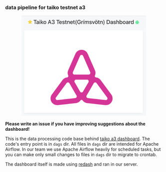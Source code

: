 ### data pipeline for taiko testnet a3

<p align="center">
    <img src="https://github.com/hatark/hosted_files/blob/504310f9ff09ce835ef59b5ec617bc1856c69d8e/taiko_a3_dashboard.png" width="400" />
</p>



**Please write an issue if you have improving suggestions about the dashboard!**

This is the data processing code base behind [taiko a3 dashboard](https://data.zkpool.io/public/dashboards/Aebs8y0nZ9w20wokJeFlIjWsi9DQcTVOzmBDpQXe?org_slug=default). The code's entry point is in `dags` dir. All files in `dags` dir are intended for Apache Airflow. In our team we use Apache Airflow heavily for scheduled tasks, but you can make only small changes to files in `dags` dir to migrate to crontab.

The dashboard itself is made using [redash](https://github.com/getredash/redash) and ran in our server.